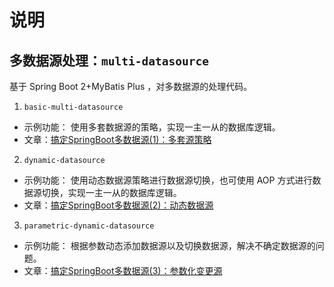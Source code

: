 # 说明

## 多数据源处理：`multi-datasource`

基于 Spring Boot 2+MyBatis Plus ，对多数据源的处理代码。

1. `basic-multi-datasource`

- 示例功能： 使用多套数据源的策略，实现一主一从的数据库逻辑。
- 文章：[搞定SpringBoot多数据源(1)：多套源策略](https://mianshenglee.github.io/2020/01/13/multi-datasource-1.html)

2. `dynamic-datasource`

- 示例功能： 使用动态数据源策略进行数据源切换，也可使用 AOP 方式进行数据源切换，实现一主一从的数据库逻辑。
- 文章：[搞定SpringBoot多数据源(2)：动态数据源](https://mianshenglee.github.io/2020/01/13/multi-datasource-2.html)

3. `parametric-dynamic-datasource`

- 示例功能： 根据参数动态添加数据源以及切换数据源，解决不确定数据源的问题。
- 文章：[搞定SpringBoot多数据源(3)：参数化变更源](https://mianshenglee.github.io/2020/01/13/multi-datasource-3.html)